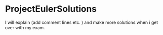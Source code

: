 # ProjectEulerSolutions
I will explain (add comment lines etc. ) and make more solutions when i get over with my exam.
